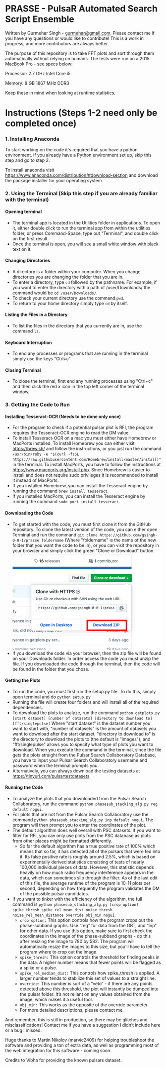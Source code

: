 # PRASSE - PulsaR Automated Search Script Ensemble

Written by Gurmehar Singh - gurmehar@gmail.com. Please contact me if you have any questions or would like to contribute!
This is a work in progress, and more contributors are always better.

The purpose of this repository is to take FFT plots and sort through them automatically
without relying on humans. The tests were run on a 2015 MacBook Pro - see specs below:

Processor: 2.7 GHz Intel Core i5

Memory: 8 GB 1867 MHz DDR3 

Keep these in mind when looking at runtime statistics.



# Instructions (Steps 1-2 need only be completed once)

### 1. Installing Anaconda

To start working on the code it's required that you have a python environment. If you already have a Python environment set up, skip this step and go to step 2.

To install anaconda visit https://www.anaconda.com/distribution/#download-section and download the package installer for your operating system
 

### 2. Using the Terminal (Skip this step if you are already familiar with the terminal)

#### Opening terminal
- The terminal app is located in the Utilities folder in applications. To open it, either double click to run the terminal app from within the utilities folder, or press Command-Space, type out "Terminal", and double click on the first result.
- Once the terminal is open, you will see a small white window with black text on it.
#### Changing Directories 
- A directory is a folder within your computer. When you change directories you are changing the folder that you are in.
- To enter a directory, type ```cd``` followed by the pathname. For example, if you want to enter the directory with a path of /user/Downloads/ the command would be ```cd /user/Downloads/```.
- To check your current directory use the command ```pwd```.
- To return to your home directory simply type ```cd``` by itself.
#### Listing the Files in a Directory
- To list the files in the directory that you currently are in, use the command ```ls```.
#### Keyboard Interruption
- To end any processes or programs that are running in the terminal simply use the keys "Ctrl+c".
#### Closing Terminal
- To close the terminal, first end any running processes using "Ctrl+c" and then click the red x icon in the top left corner of the terminal window.


### 3. Getting the Code to Run
#### Installing Tesseract-OCR (Needs to be done only once)
- For the program to check if a potential pulsar plot is RFI, the program requires the Tesseract-OCR engine to read the DM value. 
- To install Tesseract-OCR on a mac you must either have Homebrew or MacPorts installed. To install Homebrew you can either visit https://brew.sh/ and follow the instructions, or you just run the command ```/usr/bin/ruby -e "$(curl -fsSL https://raw.githubusercontent.com/Homebrew/install/master/install)"``` in the terminal. To install MacPorts, you have to follow the instructions at https://www.macports.org/install.php. Since Homebrew is easier to install and does not require sudo privileges it is recommended to install it instead of MacPorts.
- If you installed Homebrew, you can install the Tesseract engine by running the command ```brew install tesseract```.
- If you installed MacPorts, you can install the Tesseract engine by running the command ```sudo port install tesseract```.

#### Downloading the Code
- To get started with the code, you must first clone it from the GitHub repository. To clone the latest version of the code, you can either open Terminal and run the command ```git clone https://github.com/gsingh-0-0-1/prasse foldername``` (Where "foldername" is the name of the new folder that you want the code to be in), or you can visit the repository in your browser and simply click the green "Clone or Download" button. ![](resources/Download.png)
- If you download the code via your browser, then the zip file will be found on your Downloads folder. In order access the code you must unzip the file. If you downloaded the code through the terminal, then the code will be found in the folder that you chose.

#### Getting the Plots
- To run the code, you must first run the setup.py file. To do this, simply open terminal and do ```python setup.py```
- Running the file will create four folders and will install all of the required dependencies. 
- To download the plots to analyze, run the command  ```python getplots.py [start dataset] [number of datasets] [directory to download to] [fft/singlepulse]``` Where "start dataset" is the dataset number you want to start with, "number of datasets" is the amount of datasets you want to download after the start dataset, "directory to download to" is the directory to download the plots to (the default is "images"), and "fft/singlepulse" allows you to specify what type of plots you want to download. When you execute the command in the terminal, since the file gets the plots straight from the Pulsar Search Collaboratory Database, you have to input your Pulsar Search Collaboratory username and password when the terminal prompts you.
- Alternatively, you can always download the testing datasets at https://tinyurl.com/pulsartestdatasets

#### Running the Code
- To analyze the plots that you downloaded from the Pulsar Search Collaboratory, run the command ```python phasesub_stacking_alg.py reg default nogui```. 
- For plots that are not from the Pulsar Search Collaboratory use the command ```python phasesub_stacking_alg.py inp default nogui```. The program will then prompt you to enter the coordinates of the plot.
- The default algorithm does well overall with PSC datasets. If you want to filter for RFI, you can only use plots from the PSC database as plots from other places might be formatted differently.
  - So far the default algorithm has a true positive rate of 100% which means that so far, it has detected all of the pulsars that were fed into it. Its false positive rate is roughly around 2.5%, which is based on experimentally derived statistics consisting of tests of nearly 100,000 individual pieces of data. However, this statistic depends heavily on how much radio frequency interference appears in the data, which can sometimes slip through the filter. As of the last edit of this file, the average runtime of the program is 10-11 plots per second, depending on how frequently the program validates the DM of the possible pulsar candidates.
- If you want to tinker with the efficiency of the algorithm, the full command is 
```python phasesub_stacking_alg.py [crop option] spike_thresh spike_rel_mean_dist noise_thresh noise_rel_mean_distance override obj_min nogui```.
  - ```crop option:``` This option controls how the program crops out the phase-subband graphs. Use “reg” for data from the GBT, and “inp” for other data. If you use this option, make sure to first check the coordinates in the image of the phase-subband graphs - do this after resizing the image to 780 by 582. The program will automatically resize the images to this size, but you’ll have to tell the program where to crop out the image.
  - ```spike_thresh:``` This option controls the threshold for finding peaks in the data. A higher number means that fewer points will be flagged as a spike or a pulse.
  - ```spike_rel_median_dist:``` This controls how spike_thresh is applied. A larger number tends to stabilize this set of values to a straight line.
  - ```override:``` This number is sort of a “veto” - if there are any points detected above this threshold, the plot will instantly be dumped into the pulsar folder. It’s not reliant on any values obtained from the image, which makes it a useful tool.
  - ```obj_min:``` This works as the opposite of the override parameter.
  - For more detailed descriptions, please contact me.




And remember, this is still in production, so there may be glitches and misclassifications! Contact me if you have a suggestion
I didn’t include here or a bug I missed.

Huge thanks to Martin Nikolov (marvic2409) for helping troubleshoot the software and providing a ton of extra data, as well as programming most of the web integration for 
this software - coming soon.

Credits to Vibha for providing the known pulsars dataset.

